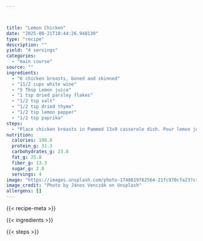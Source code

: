 ```yaml
---



title: "Lemon Chicken"
date: "2025-08-21T10:44:26.948130"
type: "recipe"
description: ""
yield: "4 servings"
categories:
  - "main course"
source: ""
ingredients:
  - "6 chicken breasts, boned and skinned"
  - "11/2 cups white wine"
  - "5 Tbsp Lemon juice"
  - "1 tsp dried parsley flakes"
  - "1/2 tsp salt"
  - "1/2 tsp dried thyme"
  - "1/2 tsp lemon pepper"
  - "1/2 tsp paprika"
steps:
  - "Place chicken breasts in Pammed 13x9 casserole dish. Pour lemon juice and wine over chicken. Sprinkle with herbs, salt, pepper, and paprika."
nutrition:
  calories: 198.8
  protein_g: 31.3
  carbohydrates_g: 23.8
  fat_g: 25.8
  fiber_g: 13.3
  sugar_g: 2.8
  servings: 4
image: "https://images.unsplash.com/photo-1748819762564-21fc970cfa23?crop=entropy&cs=tinysrgb&fit=max&fm=jpg&ixid=M3w3OTQ5MzV8MHwxfHNlYXJjaHwxfHxsZW1vbiUyMGNoaWNrZW4lMjBmb29kJTIwbWFpbiUyMGNvdXJzZXxlbnwxfDB8fHwxNzU1Nzk1ODc2fDA&ixlib=rb-4.1.0&q=80&w=1080"
image_credit: "Photo by János Venczák on Unsplash"
allergens: []
---
```


{{< recipe-meta >}}

{{< ingredients >}}

{{< steps >}}
